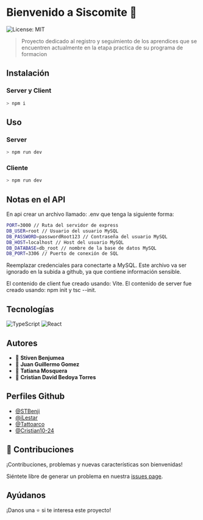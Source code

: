 # Bienvenido a Siscomite 👋

![License: MIT](https://img.shields.io/badge/License-MIT-yellow.svg)

> Proyecto dedicado al registro y seguimiento de los aprendices que se encuentren actualmente en la etapa practica de su programa de formacion

## Instalación

### Server y Client

```sh
> npm i
```

## Uso

### Server

```sh
> npm run dev
```

### Cliente

```sh
> npm run dev
```

## Notas en el API
En api crear un archivo llamado: .env que tenga la siguiente forma:

```sh
PORT=3000 // Ruta del servidor de express
DB_USER=root // Usuario del usuario MySQL
DB_PASSWORD=passwordRoot123 // Contraseña del usuario MySQL
DB_HOST=localhost // Host del usuario MySQL
DB_DATABASE=db_root // nombre de la base de datos MySQL
DB_PORT=3306 // Puerto de conexión de SQL
```

Reemplazar credenciales para conectarte a MySQL. Este archivo va ser ignorado en la subida a github, ya que contiene información sensible.

El contenido de client fue creado usando: Vite.
El contenido de server fue creado usando: npm init y tsc --init.

## Tecnologías
![TypeScript](https://img.shields.io/badge/TypeScript-ts-blue.svg?logo=typescript&logoColor=blue)
![React](https://img.shields.io/badge/React-react-blue.svg?logo=react&logoColor=blue)

## Autores

- 👤 **Stiven Benjumea**
- 👤 **Juan Guillermo Gomez**
- 👤 **Tatiana Mosquera**
- 👤 **Cristian David Bedoya Torres**

## Perfiles Github

- [@STBenji](https://github.com/STBenji)
- [@iLestar](https://github.com/iLestar)
- [@Tattoarco](https://github.com/Tattoarco)
- [@Cristian10-24](https://github.com/Cristian10-24)

## 🤝 Contribuciones

¡Contribuciones, problemas y nuevas características son bienvenidas!

Siéntete libre de generar un problema en nuestra [issues page](https://github.com/STBenji/Siscomite/issues).

## Ayúdanos

¡Danos una ⭐️ si te interesa este proyecto!
